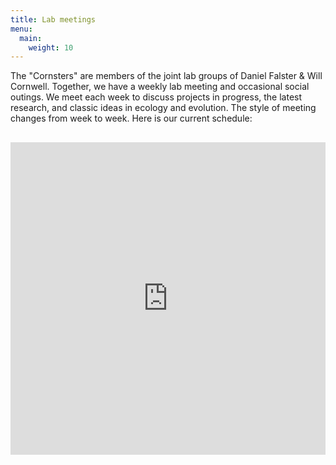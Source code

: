 ```yaml
---
title: Lab meetings
menu:
  main:
    weight: 10
---
```


The "Cornsters" are members of the joint lab groups of Daniel Falster & Will Cornwell. Together, we have a weekly lab meeting and occasional social outings. We meet each week to discuss projects in progress, the latest research, and classic ideas in ecology and evolution. The style of meeting changes from week to week. Here is our current schedule:

<iframe
  src="https://docs.google.com/spreadsheets/d/e/2PACX-1vTKdLGb52Pemg9s7n6PDMLdMIx5rJnJ-PvoYg7T9ZV2kyPt0VicEmewxHjgNXSnEd7tHBSGs8GDIAa9/pubhtml?widget=true&headers=false"
  width="100%"
  height="500"
  style="border:0; margin-top: 1rem;"
  loading="lazy">
</iframe>